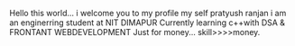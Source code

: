 Hello this world...
i welcome you to my profile
my self pratyush ranjan
i am an enginerring student at NIT DIMAPUR
Currently learning c++with DSA & FRONTANT WEBDEVELOPMENT Just for money...
skill>>>>money.
